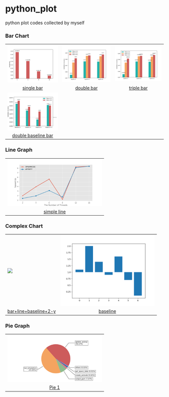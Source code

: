 # python_plot
python plot codes collected by myself

### Bar Chart

<table style="width:100%; table-layout:fixed;">
  <tr>
    <td><img width="300px" src="res/single_bar.png"></td>
    <td><img width="300px" src="res/double_bar.png"></td>
    <td><img width="300px" src="res/triple_bar.png"></td>
  </tr>
  <tr>
    <td align="center"><a href="https://github.com/gzrjzcx/python_plot/blob/master/bar/single_bar.py">single bar</a></td>
    <td align="center"><a href="https://github.com/gzrjzcx/python_plot/blob/master/bar/double_bar.py">double bar</a></td>
    <td align="center"><a href="https://github.com/gzrjzcx/python_plot/blob/master/bar/triple_bar.py">triple bar</a></td>
  </tr>
  <tr>
    <td><img width="300px" src="res/double_baseline_bar.png"></td>
    <td></td>
  </tr>
  <tr>
    <td align="center"><a href="https://github.com/gzrjzcx/python_plot/blob/master/bar/double_baseline_bar.py">double baseline bar</a></td>
    <td></td>
  </tr>
</table>

### Line Graph

<table style="width:100%; table-layout:fixed;">
  <tr>
    <td><img width="300px" src="res/line.png"></td>
  </tr>
  <tr>
    <td align="center"><a href="https://github.com/gzrjzcx/python_plot/blob/master/line/2_line.py">simple line</a></td>

  </tr>
</table>

### Complex Chart

<table style="width:100%; table-layout:fixed;">
  <tr>
    <td><img width="300px" src="res/complex_1.png"></td>
    <td><img width="300px" src="res/baseline.png"></td>
  </tr>
  <tr>
    <td align="center"><a href="https://github.com/gzrjzcx/python_plot/blob/master/others/complex_1.py">bar+line+baseline+2-y</a></td>
    <td align="center"><a href="https://github.com/gzrjzcx/python_plot/blob/master/bar/baseline.py">baseline</a></td>
  </tr>
</table>

### Pie Graph

<table style="width:100%; table-layout:fixed;">
  <tr>
    <td><img width="300px" src="res/Pie.png"></td>
  </tr>
  <tr>
    <td align="center"><a href="https://github.com/gzrjzcx/python_plot/blob/master/pie/pie_1.py">Pie 1</a></td>
  </tr>
</table>